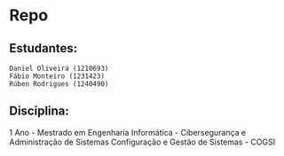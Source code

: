 # Repo

## Estudantes:
	Daniel Oliveira (1210693)
	Fábio Monteiro (1231423)
	Rúben Rodrigues (1240490)
## Disciplina:
1 Ano - Mestrado em Engenharia Informática - Cibersegurança e Administração de Sistemas
	Configuração e Gestão de Sistemas - COGSI
